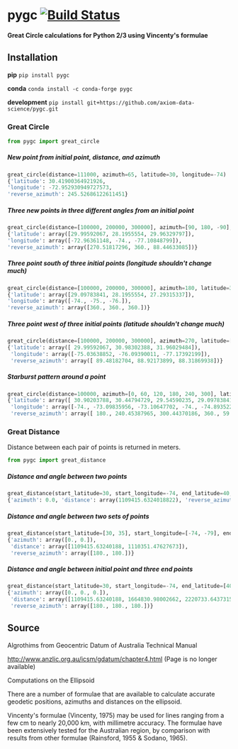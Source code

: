 # pygc  [![Build Status](https://travis-ci.org/axiom-data-science/pygc.svg?branch=master)](https://travis-ci.org/axiom-data-science/pygc)

#### Great Circle calculations for Python 2/3 using Vincenty's formulae

## Installation

**pip**
`pip install pygc`

**conda**
`conda install -c conda-forge pygc`

**development**
`pip install git+https://github.com/axiom-data-science/pygc.git`


### Great Circle
```python
from pygc import great_circle
```

##### New point from initial point, distance, and azimuth
```python
great_circle(distance=111000, azimuth=65, latitude=30, longitude=-74)
{'latitude': 30.41900364921926,
'longitude': -72.952930949727573,
'reverse_azimuth': 245.52686122611451}
```

##### Three new points in three different angles from an initial point
```python
great_circle(distance=[100000, 200000, 300000], azimuth=[90, 180, -90], latitude=30, longitude=-74)
{'latitude': array([29.99592067, 28.1955554, 29.96329797]),
'longitude': array([-72.96361148, -74., -77.10848799]),
'reverse_azimuth': array([270.51817296, 360., 88.44633085])}
```

##### Three point south of three initial points (longitude shouldn't change much)
```python
great_circle(distance=[100000, 200000, 300000], azimuth=180, latitude=30, longitude=[-74, -75, -76])
{'latitude': array([29.09783841, 28.1955554, 27.29315337]),
'longitude': array([-74., -75., -76.]),
'reverse_azimuth': array([360., 360., 360.])}
```

##### Three point west of three initial points (latitude shouldn't change much)
```python
great_circle(distance=[100000, 200000, 300000], azimuth=270, latitude=[30, 31, 32], longitude=-74)
{'latitude': array([ 29.99592067, 30.98302388, 31.96029484]),
 'longitude': array([-75.03638852, -76.09390011, -77.17392199]),
 'reverse_azimuth': array([ 89.48182704, 88.92173899, 88.31869938])}
```


##### Starburst pattern around a point
```python
great_circle(distance=100000, azimuth=[0, 60, 120, 180, 240, 300], latitude=30, longitude=-74)
{'latitude': array([ 30.90203788, 30.44794729, 29.54590235, 29.09783841, 29.54590235, 30.44794729]),
 'longitude': array([-74., -73.09835956, -73.10647702, -74., -74.89352298, -74.90164044]),
 'reverse_azimuth': array([ 180., 240.45387965, 300.44370186, 360., 59.55629814, 119.54612035])}
```


### Great Distance

Distance between each pair of points is returned in meters.

```python
from pygc import great_distance
```

##### Distance and angle between two points
```python
great_distance(start_latitude=30, start_longitude=-74, end_latitude=40, end_longitude=-74)
{'azimuth': 0.0, 'distance': array(1109415.6324018822), 'reverse_azimuth': 180.0}
```

##### Distance and angle between two sets of points
```python
great_distance(start_latitude=[30, 35], start_longitude=[-74, -79], end_latitude=[40, 45], end_longitude=[-74, -79])
{'azimuth': array([0., 0.]),
 'distance': array([1109415.63240188, 1110351.47627673]),
 'reverse_azimuth': array([180., 180.])}
```

##### Distance and angle between initial point and three end points
```python
great_distance(start_latitude=30, start_longitude=-74, end_latitude=[40, 45, 50], end_longitude=[-74, -74, -74])
{'azimuth': array([0., 0., 0.]),
 'distance': array([1109415.63240188, 1664830.98002662, 2220733.64373152]),
 'reverse_azimuth': array([180., 180., 180.])}
```


## Source

Algrothims from Geocentric Datum of Australia Technical Manual

http://www.anzlic.org.au/icsm/gdatum/chapter4.html (Page is no longer
available)

Computations on the Ellipsoid

There are a number of formulae that are available
to calculate accurate geodetic positions,
azimuths and distances on the ellipsoid.

Vincenty's formulae (Vincenty, 1975) may be used
for lines ranging from a few cm to nearly 20,000 km,
with millimetre accuracy.
The formulae have been extensively tested
for the Australian region, by comparison with results
from other formulae (Rainsford, 1955 & Sodano, 1965).

